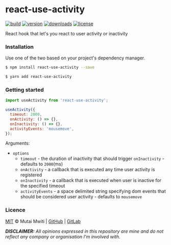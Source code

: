 # react-use-activity

[![build](https://travis-ci.com/mutaimwiti/react-use-activity.svg?branch=main)](https://travis-ci.com/mutaimwiti/react-use-activity)
[![version](https://img.shields.io/npm/v/react-use-activity.svg)](https://www.npmjs.com/package/react-use-activity)
[![downloads](https://img.shields.io/npm/dm/react-use-activity.svg)](https://www.npmjs.com/package/react-use-activity)
[![license](https://img.shields.io/npm/l/react-use-activity.svg)](https://www.npmjs.com/package/react-use-activity)

React hook that let's you react to user activity or inactivity

### Installation

Use one of the two based on your project's dependency manager.

```bash
$ npm install react-use-activity --save

$ yarn add react-use-activity
```

### Getting started

```javascript
import useActivity from 'react-use-activity';

useActivity({
  timeout: 2000,
  onActivity: () => {},
  onInactivity: () => {},
  activityEvents: 'mousemove',
});
```

Arguments:
- `options`
  - `timeout` - the duration of inactivity that should trigger `onInactivity` - defaults to `2000`(ms)
  - `onActivity` - a callback that is executed any time user activity is registered
  - `onInactivity` - a callback that is executed when user is inactive for the specified timeout
  - `activityEvents` - a space delimited string specifying dom events that should be considered user activity - defaults to `mousemove`
   
### Licence

[MIT](https://mit-license.org/) © Mutai Mwiti |
[GitHub](https://github.com/mutaimwiti) |
[GitLab](https://gitlab.com/mutaimwiti)

_**DISCLAIMER:**_
_All opinions expressed in this repository are mine and do not reflect any company or organisation I'm involved with._

